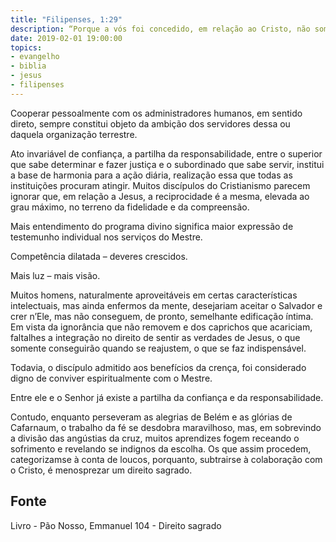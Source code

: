 ```yaml
---
title: "Filipenses, 1:29"
description: “Porque a vós foi concedido, em relação ao Cristo, não somente crer nele, como também padecer por ele.” - Paulo
date: 2019-02-01 19:00:00
topics: 
- evangelho
- biblia
- jesus
- filipenses
---
```


Cooperar pessoalmente com os administradores humanos, em sentido
direto, sempre constitui objeto da ambição dos servidores dessa ou daquela
organização terrestre.

Ato invariável de confiança, a partilha da responsabilidade, entre o superior
que sabe determinar e fazer justiça e o subordinado que sabe servir, institui a base de
harmonia para a ação diária, realização essa que todas as instituições procuram
atingir. Muitos discípulos do Cristianismo parecem ignorar que, em relação a Jesus,
a reciprocidade é a mesma, elevada ao grau máximo, no terreno da fidelidade e da
compreensão.

Mais entendimento do programa divino significa maior expressão de
testemunho individual nos serviços do Mestre.

Competência dilatada – deveres crescidos.

Mais luz – mais visão.

Muitos homens, naturalmente aproveitáveis em certas características
intelectuais, mas ainda enfermos da mente, desejariam aceitar o Salvador e crer
n’Ele, mas não conseguem, de pronto, semelhante edificação íntima. Em vista da
ignorância que não removem e dos caprichos que acariciam, falta­lhes a integração
no direito de sentir as verdades de Jesus, o que somente conseguirão quando se
reajustem, o que se faz indispensável.

Todavia, o discípulo admitido aos benefícios da crença, foi considerado
digno de conviver espiritualmente com o Mestre.

Entre ele e o Senhor já existe a partilha da confiança e da responsabilidade.

Contudo, enquanto perseveram as alegrias de Belém e as glórias de
Cafarnaum, o trabalho da fé se desdobra maravilhoso, mas, em sobrevindo a divisão
das angústias da cruz, muitos aprendizes fogem receando o sofrimento e revelando­
se indignos da escolha. Os que assim procedem, categorizam­se à conta de loucos,
porquanto, subtrair­se à colaboração com o Cristo, é menosprezar um direito
sagrado.



## Fonte
Livro - Pão Nosso, Emmanuel
104 - Direito sagrado
